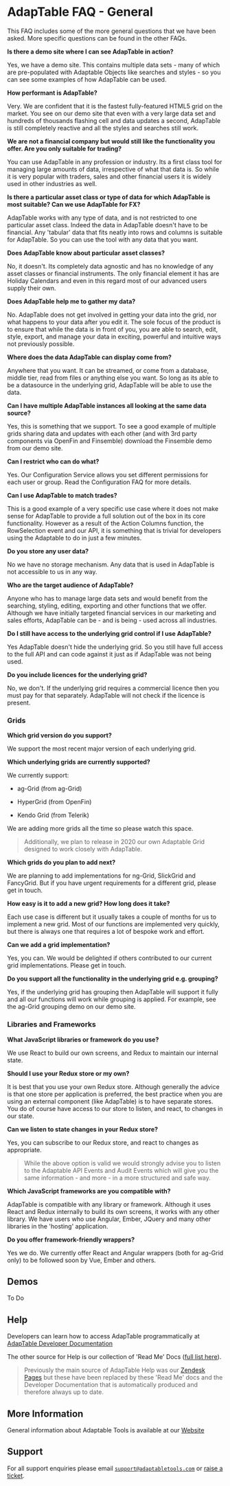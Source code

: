 # AdapTable FAQ - General

This FAQ includes some of the more general questions that we have been asked. More specific questions can be found in the other FAQs.

**Is there a demo site where I can see AdapTable in action?**

Yes, we have a demo site. This contains multiple data sets - many of which are pre-populated with Adaptable Objects like searches and styles - so you can see some examples of how AdapTable can be used.

**How performant is AdapTable?**

Very. We are confident that it is the fastest fully-featured HTML5 grid on the market. You see on our demo site that even with a very large data set and hundreds of thousands flashing cell and data updates a second, AdapTable is still completely reactive and all the styles and searches still work.

**We are not a financial company but would still like the functionality you offer. Are you only suitable for trading?**

You can use AdapTable in any profession or industry. Its a first class tool for managing large amounts of data, irrespective of what that data is. So while it is very popular with traders, sales and other financial users it is widely used in other industries as well.

**Is there a particular asset class or type of data for which AdapTable is most suitable? Can we use AdapTable for FX?**

AdapTable works with any type of data, and is not restricted to one particular asset class. Indeed the data in AdapTable doesn't have to be financial. Any 'tabular' data that fits neatly into rows and columns is suitable for AdapTable. So you can use the tool with any data that you want.

**Does AdapTable know about particular asset classes?**

No, it doesn't. Its completely data agnostic and has no knowledge of any asset classes or financial instruments. The only financial element it has are Holiday Calendars and even in this regard most of our advanced users supply their own.

**Does AdapTable help me to gather my data?**

No. AdapTable does not get involved in getting your data into the grid, nor what happens to your data after you edit it. The sole focus of the product is to ensure that while the data is in front of you, you are able to search, edit, style, export, and manage your data in exciting, powerful and intuitive ways not previously possible.

**Where does the data AdapTable can display come from?**

Anywhere that you want. It can be streamed, or come from a database, middle tier, read from files or anything else you want. So long as its able to be a datasource in the underlying grid, AdapTable will be able to use the data.

**Can I have multiple AdapTable instances all looking at the same data source?**

Yes, this is something that we support. To see a good example of multiple grids sharing data and updates with each other (and with 3rd party components via OpenFin and Finsemble) download the Finsemble demo from our demo site.

**Can I restrict who can do what?**

Yes. Our Configuration Service allows you set different permissions for each user or group. Read the Configuration FAQ for more details.

**Can I use AdapTable to match trades?**

This is a good example of a very specific use case where it does not make sense for AdapTable to provide a full solution out of the box in its core functionality. However as a result of the Action Columns function, the RowSelection event and our API, it is something that is trivial for developers using the Adaptable to do in just a few minutes.

**Do you store any user data?**

No we have no storage mechanism. Any data that is used in AdapTable is not accessible to us in any way.

**Who are the target audience of AdapTable?**

Anyone who has to manage large data sets and would benefit from the searching, styling, editing, exporting and other functions that we offer. Although we have initially targeted financial services in our marketing and sales efforts, AdapTable can be - and is being - used across all industries.

**Do I still have access to the underlying grid control if I use AdapTable?**

Yes AdapTable doesn't hide the underlying grid. So you still have full access to the full API and can code against it just as if AdapTable was not being used.

**Do you include licences for the underlying grid?**

No, we don't. If the underlying grid requires a commercial licence then you must pay for that separately. AdapTable will not check if the licence is present. 

### Grids

**Which grid version do you support?**

We support the most recent major version of each underlying grid. 

**Which underlying grids are currently supported?**

We currently support:

- ag-Grid (from ag-Grid)

- HyperGrid (from OpenFin)

- Kendo Grid (from Telerik)

We are adding more grids all the time so please watch this space.

> Additionally, we plan to release in 2020 our own Adaptable Grid designed to work closely with AdapTable.

**Which grids do you plan to add next?**

We are planning to add implementations for ng-Grid, SlickGrid and FancyGrid. But if you have urgent requirements for a different grid, please get in touch.

**How easy is it to add a new grid? How long does it take?**

Each use case is different but it usually takes a couple of months for us to implement a new grid. Most of our functions are implemented very quickly, but there is always one that requires a lot of bespoke work and effort. 

**Can we add a grid implementation?**

Yes, you can. We would be delighted if others contributed to our current grid implementations. Please get in touch.

**Do you support all the functionality in the underlying grid e.g. grouping?**

Yes, if the underlying grid has grouping then AdapTable will support it fully and all our functions will work while grouping is applied. For example, see the ag-Grid grouping demo on our demo site.


### Libraries and Frameworks

**What JavaScript libraries or framework do you use?**

We use React to build our own screens, and Redux to maintain our internal state.

**Should I use your Redux store or my own?**

It is best that you use your own Redux store. Although generally the advice is that one store per application is preferred, the best practice when you are using an external component (like AdapTable) is to have separate stores. You do of course have access to our store to listen, and react, to changes in our state.

**Can we listen to state changes in your Redux store?**

Yes, you can subscribe to our Redux store, and react to changes as appropriate.

> While the above option is valid we would strongly advise you to listen to the Adaptable API Events and Audit Events which will give you the same information - and more - in a more structured and safe way.

**Which JavaScript frameworks are you compatible with?**

AdapTable is compatible with any library or framework. Although it uses React and Redux internally to build its own screens, it works with any other library. We have users who use Angular, Ember, JQuery and many other libraries in the 'hosting' application.

**Do you offer framework-friendly wrappers?**

Yes we do.  We currently offer React and Angular wrappers (both for ag-Grid only) to be followed soon by Vue, Ember and others.


## Demos

To Do

## Help

Developers can learn how to access AdapTable programmatically at [AdapTable Developer Documentation](https://api.adaptabletools.com) 

The other source for Help is our collection of 'Read Me' Docs ([full list here](https://github.com/AdaptableTools/adaptable/blob/master/packages/adaptable/readme/readme-list.md)).

> Previously the main source of AdapTable Help was our [Zendesk Pages](https://adaptabletools.zendesk.com/hc/en-us) but these have been replaced by these 'Read Me' docs and the Developer Documentation that is automatically produced and therefore always up to date.

## More Information

General information about Adaptable Tools is available at our [Website](http://www.adaptabletools.com) 

## Support

For all support enquiries please email [`support@adaptabletools.com`](mailto:support@adaptabletools.com) or [raise a ticket](https://adaptabletools.zendesk.com/hc/en-us/requests/new).
